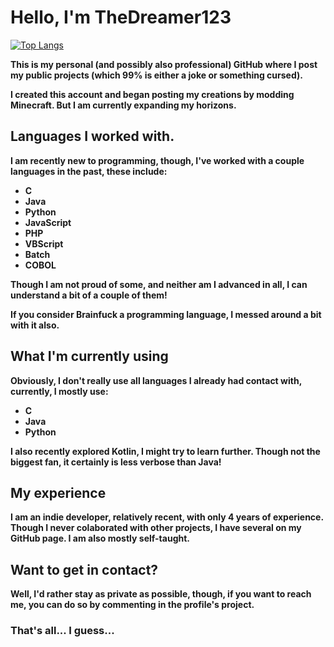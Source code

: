 # Hello, I'm TheDreamer123

[![Top Langs](https://github-readme-stats.vercel.app/api/top-langs/?username=anuraghazra)](https://github.com/TheDreamer123/TheDreamer123)

**This is my personal (and possibly also professional) GitHub where I post my public projects (which 99% is either a joke or something cursed).**

**I created this account and began posting my creations by modding Minecraft. But I am currently expanding my horizons.**

## Languages I worked with.

**I am recently new to programming, though, I've worked with a couple languages in the past, these include:**

* **C**
* **Java**
* **Python**
* **JavaScript**
* **PHP**
* **VBScript**
* **Batch**
* **COBOL**

**Though I am not proud of some, and neither am I advanced in all, I can understand a bit of a couple of them!**

**If you consider Brainfuck a programming language, I messed around a bit with it also.**

## What I'm currently using

**Obviously, I don't really use all languages I already had contact with, currently, I mostly use:**

* **C**
* **Java**
* **Python**

**I also recently explored Kotlin, I might try to learn further. Though not the biggest fan, it certainly is less verbose than Java!**

## My experience

**I am an indie developer, relatively recent, with only 4 years of experience. Though I never colaborated with other projects, I have several on my GitHub page. I am also mostly self-taught.**

## Want to get in contact?

**Well, I'd rather stay as private as possible, though, if you want to reach me, you can do so by commenting in the profile's project.**

### That's all... I guess...
